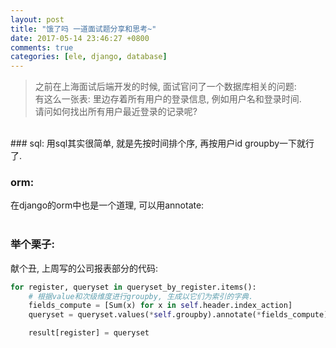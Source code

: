 ```yaml
---
layout: post
title: "饿了吗 一道面试题分享和思考~"
date: 2017-05-14 23:46:27 +0800
comments: true
categories: [ele, django, database]
---
```


> 之前在上海面试后端开发的时候, 面试官问了一个数据库相关的问题:   
有这么一张表: 里边存着所有用户的登录信息, 例如用户名和登录时间.   
请问如何找出所有用户最近登录的记录呢?   
<!--more-->
<br>  
### sql:
用sql其实很简单, 就是先按时间排个序, 再按用户id groupby一下就行了.        
<br>

### orm:
在django的orm中也是一个道理, 可以用annotate:   
<img style="max-height:500px" class="lazy" data-original="/images/blog/170515_ele/annotate.png">    
<br>

### 举个栗子:
献个丑, 上周写的公司报表部分的代码:   
```python
for register, queryset in queryset_by_register.items():
    # 根据value和次级维度进行groupby, 生成以它们为索引的字典.
    fields_compute = [Sum(x) for x in self.header.index_action]
    queryset = queryset.values(*self.groupby).annotate(*fields_compute)

    result[register] = queryset
```
